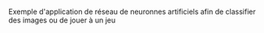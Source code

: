 Exemple d'application de réseau de neuronnes artificiels afin de classifier des images ou de jouer à un jeu
